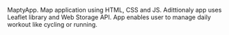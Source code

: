 MaptyApp. Map application using HTML, CSS and JS. Adittionaly app uses Leaflet library and Web Storage API. App enables user to manage daily workout like cycling or running.
